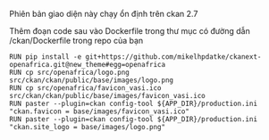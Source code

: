 Phiên bản giao diện này chạy ổn định trên ckan 2.7

Thêm đoạn code sau vào Dockerfile trong thư mục có đường dẫn /ckan/Dockerfile trong repo của bạn

```
RUN pip install -e git+https://github.com/mikelhpdatke/ckanext-openafrica.git@new_theme#egg=openafrica
RUN cp src/openafrica/logo.png src/ckan/ckan/public/base/images/logo.png
RUN cp src/openafrica/favicon_vasi.ico src/ckan/ckan/public/base/images/favicon_vasi.ico
RUN paster --plugin=ckan config-tool ${APP_DIR}/production.ini "ckan.favicon = base/images/favicon_vasi.ico"
RUN paster --plugin=ckan config-tool ${APP_DIR}/production.ini "ckan.site_logo = base/images/logo.png"
```
